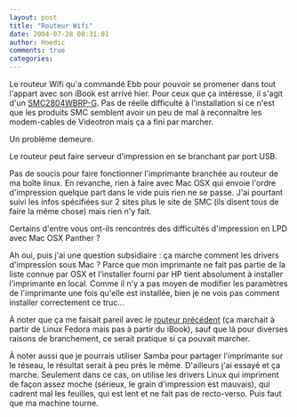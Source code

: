 ```yaml
---
layout: post
title: "Routeur Wifi"
date: 2004-07-28 00:31:01
author: Hoedic
comments: true
categories: 
---
```



Le routeur Wifi qu'a commandé Ebb pour pouvoir se promener dans tout l'appart avec son iBook est arrivé hier. Pour ceux que ça intéresse, il s'agit d'un [SMC2804WBRP-G](http://www.smc.com/index.cfm?sec=Products&pg=Product-Details&prod=318&site=c). Pas de réelle difficulté à l'installation si ce n'est que les produits SMC semblent avoir un peu de mal à reconnaître les modem-cables de Videotron mais ça a fini par marcher.

Un problème demeure.

Le routeur peut faire serveur d'impression en se branchant par port USB.

Pas de soucis pour faire fonctionner l'imprimante branchée au routeur de ma boîte linux. En revanche, rien à faire avec Mac OSX qui envoie l'ordre d'impression quelque part dans le vide puis rien ne se passe. J'ai pourtant suivi les infos spécifiées sur 2 sites plus le site de SMC (ils disent tous de faire la même chose) mais rien n'y fait.

Certains d'entre vous ont-ils rencontrés des difficultés d'impression en LPD avec Mac OSX Panther ?

Ah oui, puis j'ai une question subsidiaire : ça marche comment les drivers d'impression sous Mac ? Parce que mon imprimante ne fait pas partie de la liste connue par OSX et l'installer fourni par HP tient absolument à installer l'imprimante en local. Comme il n'y a pas moyen de modifier les paramètres de l'imprimante une fois qu'elle est installée, bien je ne vois pas comment installer correctement ce truc...

À noter que ça me faisait pareil avec le [routeur précédent](http://www.smc.com/index.cfm?action=products_show_description&productCode=SMC7004ABR) (ça marchait à partir de Linux Fedora mais pas à partir du iBook), sauf que là pour diverses raisons de branchement, ce serait pratique si ça pouvait marcher.

À noter aussi que je pourrais utiliser Samba pour partager l'imprimante sur le réseau, le résultat serait à peu près le même. D'ailleurs j'ai essayé et ça marche. Seulement dans ce cas, on utilise les drivers Linux qui impriment de façon assez moche (sérieux, le grain d'impression est mauvais), qui cadrent mal les feuilles, qui est lent et ne fait pas de recto-verso. Puis faut que ma machine tourne.